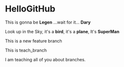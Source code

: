 # HelloGitHub
This is gonna be **Legen** ...wait for it... **Dary**

Look up in the Sky, it's a **bird**, it's a **plane**, It's **SuperMan**

This is a new feature branch

This is teach_branch

I am teaching all of you about branches.